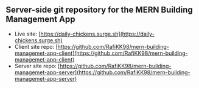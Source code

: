 ## Server-side git repository for the MERN Building Management App

- Live site: [https://daily-chickens.surge.sh](https://daily-chickens.surge.sh)
- Client site repo: [https://github.com/RafiKK98/mern-building-managemet-app-client](https://github.com/RafiKK98/mern-building-managemet-app-client)
- Server site repo: [https://github.com/RafiKK98/mern-building-managemet-app-server](https://github.com/RafiKK98/mern-building-managemet-app-server)